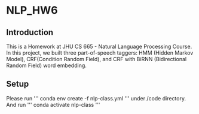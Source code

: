 # NLP_HW6

## Introduction
This is a Homework at JHU CS 665 - Natural Language Processing Course. In this project, we built three part-of-speech taggers: HMM (Hidden Markov Model), CRF(Condition Random Field), and CRF with BiRNN (Bidirectional Random Field) word embedding.

## Setup
Please run 
'''
conda env create -f nlp-class.yml
''' 
under /code directory. And run 
'''
conda activate nlp-class
'''
